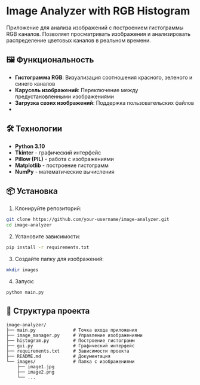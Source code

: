 # Image Analyzer with RGB Histogram

Приложение для анализа изображений с построением гистограммы RGB каналов. Позволяет просматривать изображения и анализировать распределение цветовых каналов в реальном времени.

## 🖼️ Функциональность

- **Гистограмма RGB**: Визуализация соотношения красного, зеленого и синего каналов
- **Карусель изображений**: Переключение между предустановленными изображениями
- **Загрузка своих изображений**: Поддержка пользовательских файлов
- 
## 🛠️ Технологии

- **Python 3.10**
- **Tkinter** - графический интерфейс
- **Pillow (PIL)** - работа с изображениями
- **Matplotlib** - построение гистограмм
- **NumPy** - математические вычисления

## 📦 Установка

1. Клонируйте репозиторий:
```bash
git clone https://github.com/your-username/image-analyzer.git
cd image-analyzer
```

2. Установите зависимости:
```bash
pip install -r requirements.txt
```

3. Создайте папку для изображений:
```bash
mkdir images
```

4. Запуск:
```bash
python main.py
```

## 📁 Структура проекта

```commandline
image-analyzer/
├── main.py              # Точка входа приложения
├── image_manager.py     # Управление изображениями
├── histogram.py         # Построение гистограмм
├── gui.py               # Графический интерфейс
├── requirements.txt     # Зависимости проекта
├── README.md            # Документация
└── images/              # Папка с изображениями
    ├── image1.jpg
    ├── image2.png
    └── ...
```